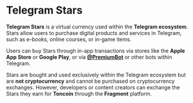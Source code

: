 # Telegram Stars

**Telegram Stars** is a virtual currency used within the **Telegram ecosystem**. Stars allow users to purchase digital products and services in Telegram, such as e-books, online courses, or in-game items.

Users can buy Stars through in-app transactions via stores like the **Apple App Store** or **Google Play**, or via [**@PremiumBot**](https://t.me/PremiumBot) or other bots within Telegram.

Stars are bought and used exclusively within the Telegram ecosystem but are **not cryptocurrency** and cannot be purchased on cryptocurrency exchanges. However, developers or content creators can exchange the Stars they earn for **Toncoin** through the **Fragment** platform.
